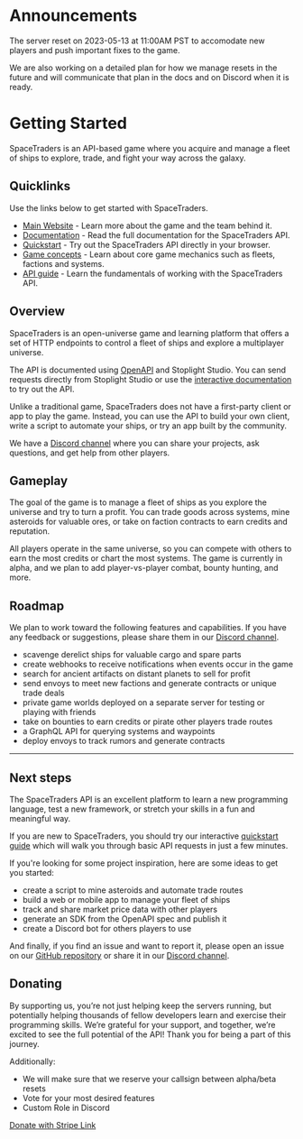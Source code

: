 # Announcements

The server reset on 2023-05-13 at 11:00AM PST to accomodate new players and push important fixes to the game.

We are also working on a detailed plan for how we manage resets in the future and will communicate that plan in the docs and on Discord when it is ready.

# Getting Started

SpaceTraders is an API-based game where you acquire and manage a fleet of ships to explore, trade, and fight your way across the galaxy.

## Quicklinks

Use the links below to get started with SpaceTraders.

- [Main Website](https://spacetraders.io) - Learn more about the game and the team behind it.
- [Documentation](https://docs.spacetraders.io) - Read the full documentation for the SpaceTraders API.
- [Quickstart](https://docs.spacetraders.io/quickstart/new-game) - Try out the SpaceTraders API directly in your browser.
- [Game concepts](https://docs.spacetraders.io/game-concepts/agents-and-factions) - Learn about core game mechanics such as fleets, factions and systems.
- [API guide](https://docs.spacetraders.io/api-guide/open-api-spec) - Learn the fundamentals of working with the SpaceTraders API.

## Overview

SpaceTraders is an open-universe game and learning platform that offers a set of HTTP endpoints to control a fleet of ships and explore a multiplayer universe.

The API is documented using [OpenAPI](https://github.com/SpaceTradersAPI/api-docs) and Stoplight Studio. You can send requests directly from Stoplight Studio or use the [interactive documentation](https://docs.spacetraders.io/quickstart/new-game) to try out the API.

Unlike a traditional game, SpaceTraders does not have a first-party client or app to play the game. Instead, you can use the API to build your own client, write a script to automate your ships, or try an app built by the community.

We have a [Discord channel](https://discord.com/invite/jh6zurdWk5) where you can share your projects, ask questions, and get help from other players.

## Gameplay

The goal of the game is to manage a fleet of ships as you explore the universe and try to turn a profit. You can trade goods across systems, mine asteroids for valuable ores, or take on faction contracts to earn credits and reputation.

All players operate in the same universe, so you can compete with others to earn the most credits or chart the most systems. The game is currently in alpha, and we plan to add player-vs-player combat, bounty hunting, and more.

## Roadmap

We plan to work toward the following features and capabilities. If you have any feedback or suggestions, please share them in our [Discord channel](https://discord.com/invite/jh6zurdWk5).

- scavenge derelict ships for valuable cargo and spare parts
- create webhooks to receive notifications when events occur in the game
- search for ancient artifacts on distant planets to sell for profit
- send envoys to meet new factions and generate contracts or unique trade deals
- private game worlds deployed on a separate server for testing or playing with friends
- take on bounties to earn credits or pirate other players trade routes
- a GraphQL API for querying systems and waypoints
- deploy envoys to track rumors and generate contracts

---

## Next steps

The SpaceTraders API is an excellent platform to learn a new programming language, test a new framework, or stretch your skills in a fun and meaningful way.

If you are new to SpaceTraders, you should try our interactive [quickstart guide](https://docs.spacetraders.io/quickstart/new-game) which will walk you through basic API requests in just a few minutes.

If you're looking for some project inspiration, here are some ideas to get you started:

- create a script to mine asteroids and automate trade routes
- build a web or mobile app to manage your fleet of ships
- track and share market price data with other players
- generate an SDK from the OpenAPI spec and publish it
- create a Discord bot for others players to use

And finally, if you find an issue and want to report it, please open an issue on our [GitHub repository](https://github.com/SpaceTradersAPI/api-docs) or share it in our [Discord channel](https://discord.com/invite/jh6zurdWk5).

## Donating

By supporting us, you’re not just helping keep the servers running, but potentially helping thousands of fellow developers learn and exercise their programming skills.
We’re grateful for your support, and together, we’re excited to see the full potential of the API!
Thank you for being a part of this journey.

Additionally:
- We will make sure that we reserve your callsign between alpha/beta resets
- Vote for your most desired features
- Custom Role in Discord

[Donate with Stripe Link](https://donate.stripe.com/28o29m5vxcri6OccMM)
